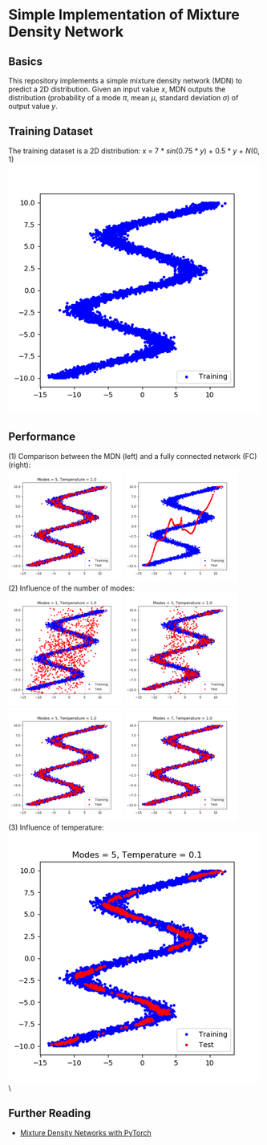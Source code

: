 # Simple Implementation of Mixture Density Network
## Basics
This repository implements a simple mixture density network (MDN) to predict a 2D distribution. Given an input value *x*, MDN outputs the distribution (probability of a mode *π*, mean *μ*, standard deviation *σ*) of output value *y*.
## Training Dataset
The training dataset is a 2D distribution: x = 7 \* *sin*(0.75 \* *y*) + 0.5 \* *y* + *N*(0, 1)\
![Training Dataset](/stand%20alone%20implementation/MDN/Figures/Training%20and%20Test%20Samples/training_data.png "Training Dataset")
## Performance
(1) Comparison between the MDN (left) and a fully connected network (FC) (right):\
<img src="/stand%20alone%20implementation/MDN/Figures/Training%20and%20Test%20Samples/mdn_5.png" alt="MDN" width="45%"/>
<img src="/stand%20alone%20implementation/MDN/Figures/Training%20and%20Test%20Samples/fc.png" alt="FC" width="45%"/>\
(2) Influence of the number of modes:\
<img src="/stand%20alone%20implementation/MDN/Figures/Training%20and%20Test%20Samples/mdn_1.png" alt="MDN" width="45%"/>
<img src="/stand%20alone%20implementation/MDN/Figures/Training%20and%20Test%20Samples/mdn_3.png" alt="MDN" width="45%"/>\
<img src="/stand%20alone%20implementation/MDN/Figures/Training%20and%20Test%20Samples/mdn_5.png" alt="MDN" width="45%"/>
<img src="/stand%20alone%20implementation/MDN/Figures/Training%20and%20Test%20Samples/mdn_7.png" alt="MDN" width="45%"/>\
(3) Influence of temperature:\
![Temperature](/stand%20alone%20implementation/MDN/Figures/Temperature%20Comparison/mdn_5.gif "Temperature")\

## Further Reading
- [Mixture Density Networks with PyTorch](https://github.com/hardmaru/pytorch_notebooks/blob/master/mixture_density_networks.ipynb)
